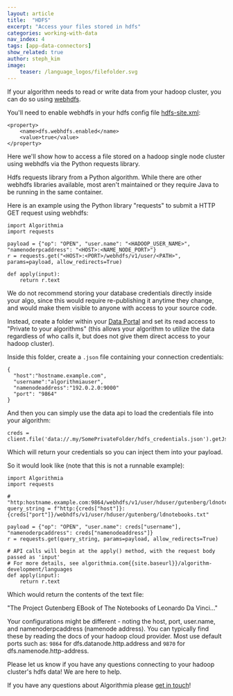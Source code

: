 ```yaml
---
layout: article
title:  "HDFS"
excerpt: "Access your files stored in hdfs"
categories: working-with-data
nav_index: 4
tags: [app-data-connectors]
show_related: true
author: steph_kim
image:
    teaser: /language_logos/filefolder.svg
---
```


If your algorithm needs to read or write data from your hadoop cluster, you can do so using [webhdfs](https://hadoop.apache.org/docs/r1.0.4/webhdfs.html).

You'll need to enable webhdfs in your hdfs config file [hdfs-site.xml](https://hadoop.apache.org/docs/r3.1.2/hadoop-project-dist/hadoop-hdfs/hdfs-default.xml):

```
<property>
    <name>dfs.webhdfs.enabled</name>
    <value>true</value>
</property>
```

Here we'll show how to access a file stored on a hadoop single node cluster using webhdfs via the Python requests library.

Hdfs requests library from a Python algorithm. While there are other webhdfs libraries available, most aren't maintained or they require Java to be running in the same container.

Here is an example using the Python library "requests" to submit a HTTP GET request using webhdfs:

```
import Algorithmia
import requests

payload = {"op": "OPEN", "user.name": "<HADOOP_USER_NAME>", "namenoderpcaddress": "<HOST>:<NAME_NODE_PORT>"}
r = requests.get("<HOST>:<PORT>/webhdfs/v1/user/<PATH>", params=payload, allow_redirects=True)

def apply(input):
    return r.text

```

We do not recommend storing your database credentials directly inside your algo, since this would require re-publishing it anytime they change, and would make them visible to anyone with access to your source code.

Instead, create a folder within your [Data Portal]({{site.baseurl}}/data) and set its read access to "Private to your algorithms" (this allows your algorithm to utilize the data regardless of who calls it, but does not give them direct access to your hadoop cluster).

Inside this folder, create a `.json` file containing your connection credentials:
```
{
  "host":"hostname.example.com",
  "username":"algorithmiauser",
  "namenodeaddress":"192.0.2.0:9000"
  "port": "9864"
}
```

And then you can simply use the data api to load the credentials file into your algorithm:
```
creds = client.file('data://.my/SomePrivateFolder/hdfs_credentials.json').getJson()
```

Which will return your credentials so you can inject them into your payload.

So it would look like (note that this is not a runnable example):

```
import Algorithmia
import requests

# "http:hostname.example.com:9864/webhdfs/v1/user/hduser/gutenberg/ldnotebooks.txt"
query_string = f"http:{creds["host"]}:{creds["port"]}/webhdfs/v1/user/hduser/gutenberg/ldnotebooks.txt"

payload = {"op": "OPEN", "user.name": creds["username"], "namenoderpcaddress": creds["namenodeaddress"]}
r = requests.get(query_string, params=payload, allow_redirects=True)

# API calls will begin at the apply() method, with the request body passed as 'input'
# For more details, see algorithmia.com{{site.baseurl}}/algorithm-development/languages
def apply(input):
    return r.text

```

Which would return the contents of the text file:

"The Project Gutenberg EBook of The Notebooks of Leonardo Da Vinci..."

Your configurations might be different - noting the host, port, user.name, and namenoderpcaddress (namenode address). You can typically find these by reading the docs of your hadoop cloud provider. Most use default ports such as: `9864` for dfs.datanode.http.address and `9870` for dfs.namenode.http-address.

Please let us know if you have any questions connecting to your hadoop cluster's hdfs data! We are here to help.

If you have any questions about Algorithmia please <a href="mailto:support@algorithmia.com">get in touch</a>!



